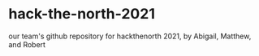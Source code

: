 # hack-the-north-2021
our team's github repository for hackthenorth 2021, by Abigail, Matthew, and Robert
